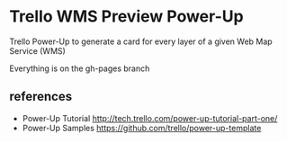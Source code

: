# Trello WMS Preview Power-Up

Trello Power-Up to generate a card for every layer of a given Web Map Service (WMS)

Everything is on the gh-pages branch

## references

* Power-Up Tutorial http://tech.trello.com/power-up-tutorial-part-one/
* Power-Up Samples https://github.com/trello/power-up-template